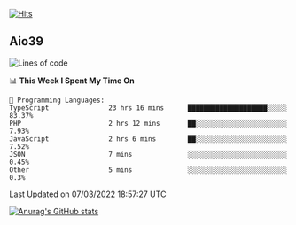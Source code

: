 [![Hits](https://hits.seeyoufarm.com/api/count/incr/badge.svg?url=https%3A%2F%2Fgithub.com%2Faio39&count_bg=%2339C5BB&title_bg=%23555555&icon=&icon_color=%23E7E7E7&title=hits&edge_flat=false)](https://hits.seeyoufarm.com)

## Aio39

<!--START_SECTION:waka-->
![Lines of code](https://img.shields.io/badge/From%20Hello%20World%20I%27ve%20Written-1%20Million%20lines%20of%20code-blue)

📊 **This Week I Spent My Time On** 

```text
💬 Programming Languages: 
TypeScript               23 hrs 16 mins      ████████████████████░░░░░   83.37% 
PHP                      2 hrs 12 mins       ██░░░░░░░░░░░░░░░░░░░░░░░   7.93% 
JavaScript               2 hrs 6 mins        ██░░░░░░░░░░░░░░░░░░░░░░░   7.52% 
JSON                     7 mins              ░░░░░░░░░░░░░░░░░░░░░░░░░   0.45% 
Other                    5 mins              ░░░░░░░░░░░░░░░░░░░░░░░░░   0.3%

```


 Last Updated on 07/03/2022 18:57:27 UTC
<!--END_SECTION:waka-->
[![Anurag's GitHub stats](https://github-readme-stats.vercel.app/api?username=aio39)](https://github.com/anuraghazra/github-readme-stats)

<!--
**aio39/aio39** is a ✨ _special_ ✨ repository because its `README.md` (this file) appears on your GitHub profile.

Here are some ideas to get you started:

- 🔭 I’m currently working on ...
- 🌱 I’m currently learning ...
- 👯 I’m looking to collaborate on ...
- 🤔 I’m looking for help with ...
- 💬 Ask me about ...
- 📫 How to reach me: ...
- 😄 Pronouns: ...
- ⚡ Fun fact: ...
-->
